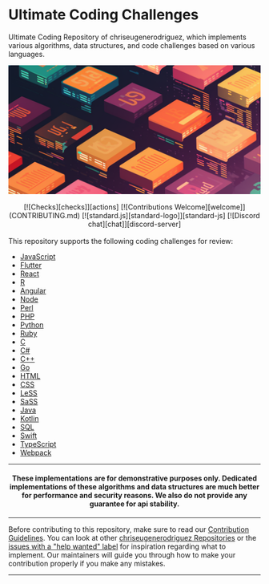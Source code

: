 # Ultimate Coding Challenges

<!-- Front Matter -->

Ultimate Coding Repository of chriseugenerodriguez, which implements various algorithms, data structures, and code challenges based on various languages.

[![Ultimate Coding Challenges Banner][banner]](DIRECTORY.md)

<div align="center">
  [![Checks][checks]][actions]
  [![Contributions Welcome][welcome]](CONTRIBUTING.md)
  [![standard.js][standard-logo]][standard-js]
  [![Discord chat][chat]][discord-server]
</div>

<br/>
This repository supports the following coding challenges for review:
<br/>

- [JavaScript][javascript]
- [Flutter][flutter]
- [React][react]
- [R][r]
- [Angular][angular]
- [Node][node-js]
- [Perl][perl]
- [PHP][php]
- [Python][python]
- [Ruby][ruby]
- [C][c]
- [C#][c-sharp]
- [C++][c-plus-plus]
- [Go][golang]
- [HTML][html]
- [CSS][css]
- [LeSS][less]
- [SaSS][sass]
- [Java][java]
- [Kotlin][kotlin]
- [SQL][sql]
- [Swift][swift]
- [TypeScript][typescript]
- [Webpack][webpack]

---

<!-- Disclaimer -->

<h4 align="center">
  These implementations are for demonstrative purposes only. Dedicated implementations of these algorithms and data
  structures are much better for performance and security reasons. We also do not provide any guarantee for api stability.
</h4>

---

<!-- Body -->

Before contributing to this repository, make sure to read our [Contribution Guidelines](CONTRIBUTING.md). You can look
at other [chriseugenerodriguez Repositories][repositories] or the [issues with a "help wanted" label][help-wanted] for
inspiration regarding what to implement. Our maintainers will guide you through how to make your contribution properly
if you make any mistakes.

---

<!-- Banner Image -->

[banner]: https://github.com/chriseugenerodriguez/ultimate-coding-challenges/blob/main/bg.png

<!-- Lists -->

[javascript]: javascript/README.md
[flutter]: flutter/README.md
[react]: react/README.md
[r]: r/README.md
[angular]: angular/README.md
[node-js]: node-js/README.md
[perl]: perl/README.md
[php]: php/README.md
[python]: python/README.md
[ruby]: ruby/README.md
[c]: c/README.md
[c-sharp]: c-sharp/README.md
[c-plus-plus]: c-plus-plus/README.md
[golang]: golang/README.md
[html]: html/README.md
[css]: css/README.md
[less]: less/README.md
[sass]: sass/README.md
[java]: java/README.md
[kotlin]: kotlin/README.md
[sql]: sql/README.md
[swift]: swift/README.md
[typescript]: typescript/README.md
[webpack]: webpack/README.md

<!-- Badge Links -->

[standard-logo]: https://img.shields.io/badge/code%20style-standardjs-%23f3df49
[chat]: https://img.shields.io/discord/808045925556682782.svg?logo=discord&colorB=7289DA
[welcome]: https://img.shields.io/static/v1.svg?label=Contributions&message=Welcome&color=0059b3
[checks]: https://img.shields.io/github/actions/workflow/status/chriseugenerodriguez/ultimate-coding-challenges/Ci.yml?branch=main&label=checks
[grade]: https://img.shields.io/lgtm/grade/javascript/g/chriseugenerodriguez/ultimate-coding-challenges.svg?logo=lgtm&logoWidth=18

<!-- External Links -->

[standard-js]: https://standardjs.com/

[discord-server]: [https://the-algorithms.com/discord/](https://discord.gg/aFmaHM73HX)
[actions]: https://github.com/chriseugenerodriguez/ultimate-coding-challenges/actions
[explanation]: https://github.com/chriseugenerodriguez/ultimate-coding-challenges/wiki
[repositories]: https://github.com/orgs/chriseugenerodriguez/repositories
[help-wanted]: https://github.com/chriseugenerodriguez/ultimate-coding-challenges/issues?q=is%3Aopen+is%3Aissue+label%3A%22help+wanted%22
